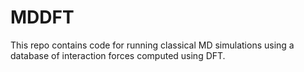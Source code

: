 # MDDFT
This repo contains code for running classical MD simulations using a database of interaction forces computed using DFT.
